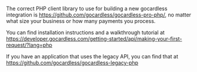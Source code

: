 The correct PHP client library to use for building a new gocardless integration is https://github.com/gocardless/gocardless-pro-php/, no matter what size your business or how many payments you process.

You can find installation instructions and a walkthrough tutorial at https://developer.gocardless.com/getting-started/api/making-your-first-request/?lang=php

If you have an application that uses the legacy API, you can find that at https://github.com/gocardless/gocardless-legacy-php
